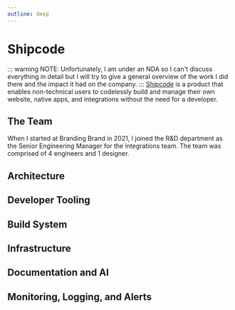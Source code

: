 ```yaml
---
outline: deep
---
```


# Shipcode
::: warning NOTE:
Unfortunately, I am under an NDA so I can't discuss everything in detail but I will try to give a general overview of the work I did there and the impact it had on the company.
:::
[Shipcode](https://shipcode.com) is a product that enables non-technical users to codelessly build and manage their own website, native apps, and integrations without the need for a developer.

## The Team
When I started at Branding Brand in 2021, I joined the R&D department as the Senior Engineering Manager for the integrations team. The team was comprised of 4 engineers and 1 designer.

## Architecture

## Developer Tooling

## Build System

## Infrastructure

## Documentation and AI

## Monitoring, Logging, and Alerts

